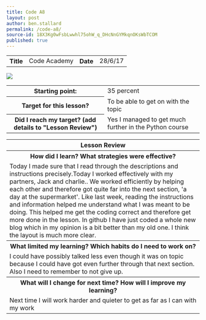 ```yaml
---
title: Code A8
layout: post
author: ben.stallard
permalink: /code-a8/
source-id: 18X3Kg0wFsbLwwhl75ohW_q_DHcNnGYMkqnOKsWbTCOM
published: true
---
```

<table>
  <tr>
    <th>Title</th>
    <td>Code Academy</td>
    <th>Date</t>
    <td>28/6/17</td>
  </tr>
</table>
<img src="https://github.com/benstallard/benstallard04.github.io/blob/master/public/Screen%20Shot%202017-06-28%20at%2012.00.07.png?raw=true" />



<table>
  <tr>
    <th>Starting point:</th>
    <td>35 percent</td>
  </tr>
  <tr>
    <th>Target for this lesson?</th>
    <td>To be  able to get on with the topic</td>
  </tr>
  <tr>
    <th>Did I reach my target? 
(add details to "Lesson Review")</th>
    <td> Yes I managed to get much further in the Python course</td>
  </tr>
</table>


<table>
  <tr>
    <th>Lesson Review</th>
  </tr>
  <tr>
    <th>How did I learn? What strategies were effective? </th>
  </tr>
  <tr>
    <td>Today I made sure that I read through the descriptions and instructions precisely.Today I worked effectively with my partners, Jack and charlie.. We worked efficiently by helping each other and therefore got quite far into the next section, 'a day at the supermarket'. Like last week, reading the instructions and information helped me understand what I was meant to be doing. This helped me get the coding correct and therefore get more done in the lesson.
In github I have just coded a whole new blog which in my opinion is a bit better than my old one. I think the layout is much more clear.


</td>
  </tr>
  <tr>
    <th>What limited my learning? Which habits do I need to work on? </th>
  </tr>
  <tr>
    <td>I could have possibly talked less even though it was on topic because I could have got even further through that next section. Also I need to remember to not give up.
</td>
  </tr>
  <tr>
    <th>What will I change for next time? How will I improve my learning?</th>
  </tr>
  <tr>
    <td>Next time I will work harder and quieter to get as far as I can with my work</td>
  </tr>
</table>


